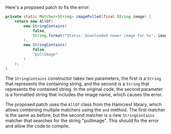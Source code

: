 Here's a proposed patch to fix the error:
```java
private static Matcher<String> imagePulled(final String image) {
    return new AllOf(
        new StringContains(
            false,
            String.format("Status: Downloaded newer image for %s", image)
        ),
        new StringContains(
            false,
            "pullImage"
        )
    );
}
```
The `StringContains` constructor takes two parameters, the first is a `String` that represents the containing string, and the second is a `String` that represents the contained string. In the original code, the second parameter is a formatted string that includes the image name, which causes the error.

The proposed patch uses the `AllOf` class from the Hamcrest library, which allows combining multiple matchers using the `and` method. The first matcher is the same as before, but the second matcher is a new `StringContains` matcher that searches for the string "pullImage". This should fix the error and allow the code to compile.